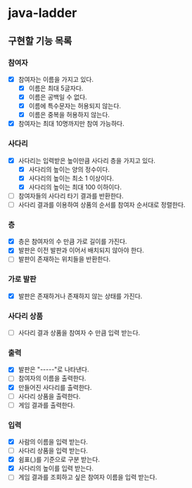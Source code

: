 # java-ladder

## 구현할 기능 목록

### 참여자

- [x] 참여자는 이름을 가지고 있다.
    - [x] 이름은 최대 5글자다.
    - [x] 이름은 공백일 수 없다.
    - [x] 이름에 특수문자는 허용되지 않는다.
    - [x] 이름은 중복을 허용하지 않는다.
- [x] 참여자는 최대 10명까지만 참여 가능하다.

### 사다리

- [x] 사다리는 입력받은 높이만큼 사다리 층을 가지고 있다.
    - [x] 사다리의 높이는 양의 정수이다.
    - [x] 사다리의 높이는 최소 1 이상이다.
    - [x] 사다리의 높이는 최대 100 이하이다.
- [ ] 참여자들의 사다리 타기 결과를 반환한다.
- [ ] 사다리 결과를 이용하여 상품의 순서를 참여자 순서대로 정렬한다.

### 층

- [x] 층은 참여자의 수 만큼 가로 길이를 가진다.
- [x] 발판은 이전 발판과 이어서 배치되지 않아야 한다.
- [ ] 발판이 존재하는 위치들을 반환한다.

### 가로 발판

- [x] 발판은 존재하거나 존재하지 않는 상태를 가진다.

### 사다리 상품

- [ ] 사다리 결과 상품을 참여자 수 만큼 입력 받는다.

### 출력

- [x] 발판은 "-----"로 나타낸다.
- [ ] 참여자의 이름을 출력한다.
- [x] 만들어진 사다리를 출력한다.
- [ ] 사다리 상품을 출력한다.
- [ ] 게임 결과를 출력한다.

### 입력

- [x] 사람의 이름을 입력 받는다.
- [ ] 사다리 상품을 입력 받는다.
- [x] 쉼표(,)를 기준으로 구분 받는다.
- [x] 사다리의 높이를 입력 받는다.
- [ ] 게임 결과를 조회하고 싶은 참여자 이름을 입력 받는다.
